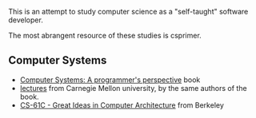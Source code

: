 This is an attempt to study computer science as a "self-taught" software developer. 

The most abrangent resource of these studies is csprimer.

## Computer Systems
- [Computer Systems: A programmer's perspective](https://www.amazon.com.br/Computer-Systems-Programmers-Perspective-3rd/dp/013409266X) book
- [lectures](https://scs.hosted.panopto.com/Panopto/Pages/Sessions/List.aspx#folderID=%22b96d90ae-9871-4fae-91e2-b1627b43e25e%22) from Carnegie Mellon university, by the same authors of the book.
- [CS-61C - Great Ideas in Computer Architecture](https://www.youtube.com/playlist?list=PL0j-r-omG7i0-mnsxN5T4UcVS1Di0isqf) from Berkeley

